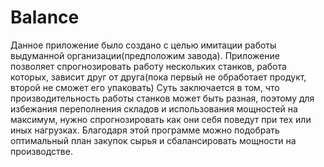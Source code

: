 # Balance
Данное приложение было создано с целью имитации работы выдуманной организации(предположим завода).
Приложение позволяет спрогнозировать работу нескольких станков, работа которых, зависит друг от друга(пока первый не обработает продукт, второй не сможет его упаковать)
Суть заключается в том, что производительность работы станков может быть разная, поэтому для избежания переполнения складов и использования мощностей на максимум, нужно спрогнозировать как они себя поведут при тех или иных нагрузках.
Благодаря этой программе можно подобрать оптимальный план закупок сырья и сбалансировать мощности на производстве.
